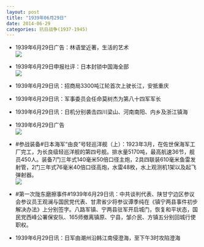```yaml
---
layout: post
title: "1939年06月29日"
date: 2014-06-29
categories: 抗日战争(1937-1945)
---
```


<meta name="referrer" content="no-referrer" />

- 1939年6月29日广告：林语堂近著，生活的艺术 <br/><img src="https://ww3.sinaimg.cn/large/aca367d8jw1ehvc8yfe3yj206w0hlq4f.jpg" />

- 1939年6月29日申报社评：日本封锁中国海全部 <br/><img src="https://ww2.sinaimg.cn/large/aca367d8jw1ehvaixi3eyj20qr0xzniz.jpg" />

- 1939年6月29日讯：招商局3300吨江轮首次上驶长江，安抵重庆 

- 1939年6月29日讯：军事委员会任命莫树杰为第八十四军军长 

- 1939年6月29日讯：日机分别袭击四川梁山、河南南阳、内乡及浙江镇海 

- 1939年6月29日广告 <br/><img src="https://ww4.sinaimg.cn/large/aca367d8jw1ehut60irwjj20a60dt0un.jpg" />

- #参战装备#日本海军“由良”号轻巡洋舰（上）：1923年3月，在佐世保海军工厂完工，为长良级轻巡洋舰的第四号舰。排水量5170吨，最高航速36节，舰员450人。装备7门三年式140毫米50倍口径主炮，2具四联装610毫米鱼雷发射管，2门三年式76毫米40倍口径高炮，水雷48枚，水上观测机1架以及起飞弹射器。 <br/><img src="https://ww2.sinaimg.cn/large/aca367d8jw1ehur5twmmmj20kk0dsdhi.jpg" />

- #第一次陇东磨擦事件#1939年6月29日讯：中共谈判代表、陕甘宁边区参议会参议员王观澜与国民党代表、甘肃省少将参议谭季纯在《镇宁两县事件初步解决办法》上分别签字。八路军镇、宁两县驻军开启城门，恢复和平状态，国民党西峰公署保安队、165师撤离镇原、宁县，邹介民、方镇五分别回城行使职权。 

- 1939年6月29日讯：日军由潮州沿韩江南侵澄海，至下午3时攻陷澄海 

